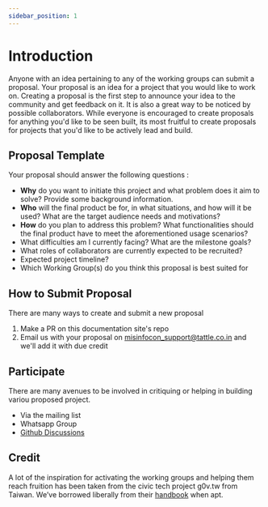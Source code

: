 ```yaml
---
sidebar_position: 1
---
```


# Introduction

Anyone with an idea pertaining to any of the working groups can submit a proposal. Your proposal is an idea for a project that you would like to work on. Creating a proposal is the first step to announce your idea to the community and get feedback on it. It is also a great way to be noticed by possible collaborators. While everyone is encouraged to create proposals for anything you'd like to be seen built, its most fruitful to create proposals for projects that you'd like to be actively lead and build.

## Proposal Template

Your proposal should answer the following questions :

- **Why** do you want to initiate this project and what problem does it aim to solve? Provide some background information.
- **Who** will the final product be for, in what situations, and how will it be used? What are the target audience needs and motivations?
- **How** do you plan to address this problem? What functionalities should the final product have to meet the aforementioned usage scenarios?
- What difficulties am I currently facing? What are the milestone goals?
- What roles of collaborators are currently expected to be recruited?
- Expected project timeline?
- Which Working Group(s) do you think this proposal is best suited for

## How to Submit Proposal

There are many ways to create and submit a new proposal

1. Make a PR on this documentation site's repo
2. Email us with your proposal on misinfocon_support@tattle.co.in and we'll add it with due credit

## Participate

There are many avenues to be involved in critiquing or helping in building variou proposed project.

- Via the mailing list
- Whatsapp Group
- [Github Discussions](https://github.com/tattle-made/misinfocon-india-docs/discussions)

## Credit

A lot of the inspiration for activating the working groups and helping them reach fruition has been taken from the civic tech project g0v.tw from Taiwan. We’ve borrowed liberally from their [handbook](https://g0v.hackmd.io/@jothon/ctpbook_en/https%3A%2F%2Fg0v.hackmd.io%2F%40jothon%2Fctpbook_en) when apt.
